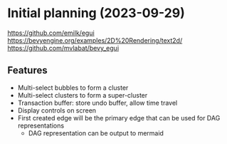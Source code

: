 # Initial planning (2023-09-29)

<https://github.com/emilk/egui>
<https://bevyengine.org/examples/2D%20Rendering/text2d/>
<https://github.com/mvlabat/bevy_egui>

## Features

- Multi-select bubbles to form a cluster
- Multi-select clusters to form a super-cluster
- Transaction buffer: store undo buffer, allow time travel
- Display controls on screen
- First created edge will be the primary edge that can be used for DAG representations
  - DAG representation can be output to mermaid
